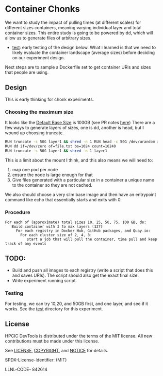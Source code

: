 # Container Chonks

We want to study the impact of pulling times (at different scales) for different sizes containers, meaning varying individual layer and total container sizes. This entire study is going to be powered by dd, which will allow us to generate files of arbitrary sizes.

 - [test](test): early testing of the design below. What I learned is that we need to likely evaluate the container landscape (average sizes) before deciding on our experiment design. 


Next steps are to sample a Dockerfile set to get container URIs and sizes that people are using.

## Design

This is early thinking for chonk experiments.

### Choosing the maximum size

It looks like the [Default Base Size](https://stackoverflow.com/questions/45479273/is-there-a-recommended-max-size-limit-for-docker-images-as-good-practice) is 100GB (see PR notes [here](https://github.com/moby/moby/pull/14709)) There are a few ways to generate layers of sizes, one is dd, another is head, but I wound up choosing truncate.

```bash
RUN truncate -s 50G layer1 && shred -n 1 RUN head -c 50G /dev/urandom > layer1.txt
RUN dd if=/dev/zero of=file.txt bs=1024 count=10240 
RUN truncate -s 50G layer1 && shred -n 1 layer1
```

This is a limit about the mount I think, and this also means we will need to:

1. map one pod per node
2. ensure the node is large enough for that
3. Give files generated with a particular size in a container a unique name to the container so they are not cached. 

We also should choose a very slim base image and then have an entrypoint command like echo that essentially starts and exits with 0.

### Procedure

```
For each of (approximate) total sizes 10, 25, 50, 75, 100 GB, do:
   Build container with 3 to max layers (127)
     For each registry in Docker Hub, GitHub packages, and Quay.io:
       For each cluster size of 2, 4, 8:
          start a job that will pull the container, time pull and keep track of any events
```

## TODO:

- Build and push all images to each registry (write a script that does this and saves URIs). The script should also get the exact final size.
- Write experiment running script.

### Testing

For testing, we can try 10,20, and 50GB first, and one layer, and see if it works. See the [test](test) directory for this experiment.

## License

HPCIC DevTools is distributed under the terms of the MIT license.
All new contributions must be made under this license.

See [LICENSE](https://github.com/converged-computing/cloud-select/blob/main/LICENSE),
[COPYRIGHT](https://github.com/converged-computing/cloud-select/blob/main/COPYRIGHT), and
[NOTICE](https://github.com/converged-computing/cloud-select/blob/main/NOTICE) for details.

SPDX-License-Identifier: (MIT)

LLNL-CODE- 842614
